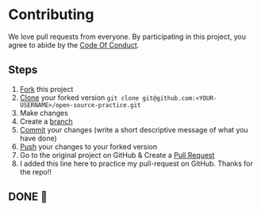 # Contributing

We love pull requests from everyone. By participating in this project, you
agree to abide by the [Code Of Conduct](https://github.com/EddieHubCommunity/.github/blob/main/CODE_OF_CONDUCT.md).

## Steps

1. [Fork](https://help.github.com/articles/fork-a-repo/) this project
2. [Clone](https://help.github.com/articles/fork-a-repo/#step-2-create-a-local-clone-of-your-fork) your forked version `git clone git@github.com:<YOUR-USERNAME>/open-source-practice.git`
3. Make changes
4. Create a [branch](https://docs.github.com/en/pull-requests/collaborating-with-pull-requests/proposing-changes-to-your-work-with-pull-requests/about-branches#working-with-branches)
5. [Commit](https://help.github.com/articles/adding-a-file-to-a-repository-using-the-command-line/) your changes (write a short descriptive message of what you have done)
6. [Push](https://help.github.com/articles/pushing-to-a-remote/) your changes to your forked version
7. Go to the original project on GitHub & Create a [Pull Request](https://help.github.com/articles/about-pull-requests/)
8. I added this line here to practice my pull-request on GitHub. Thanks for the repo!!

## DONE 🥳
